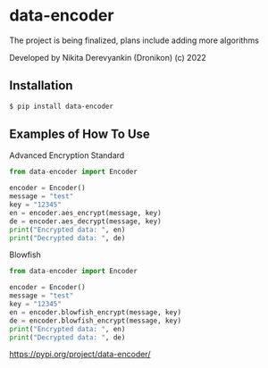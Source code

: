 # data-encoder

The project is being finalized, plans include adding more algorithms

Developed by Nikita Derevyankin (Dronikon) (c) 2022

## Installation

```bash
$ pip install data-encoder
```

## Examples of How To Use

Advanced Encryption Standard

```python
from data-encoder import Encoder

encoder = Encoder()
message = "test"
key = "12345"
en = encoder.aes_encrypt(message, key)
de = encoder.aes_decrypt(message, key)
print("Encrypted data: ", en)
print("Decrypted data: ", de)
```

Blowfish

```python
from data-encoder import Encoder

encoder = Encoder()
message = "test"
key = "12345"
en = encoder.blowfish_encrypt(message, key)
de = encoder.blowfish_encrypt(message, key)
print("Encrypted data: ", en)
print("Decrypted data: ", de)
```
https://pypi.org/project/data-encoder/